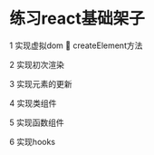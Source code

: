 # 练习react基础架子

1 实现虚拟dom 🐶
  createElement方法

2 实现初次渲染

3 实现元素的更新

4 实现类组件

5 实现函数组件

6 实现hooks
















































